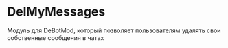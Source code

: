 # DelMyMessages
Модуль для DeBotMod, который позволяет пользователям удалять свои собственные сообщения в чатах
